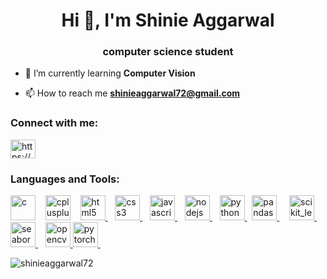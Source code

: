 <h1 align="center">Hi 👋, I'm Shinie Aggarwal</h1>
<h3 align="center">computer science student</h3>

- 🌱 I’m currently learning **Computer Vision**

- 📫 How to reach me **shinieaggarwal72@gmail.com**

<h3 align="left">Connect with me:</h3>
<p align="left">
<a href="https://linkedin.com/in/shinieaggarwal" target="blank"><img align="center" src="https://upload.wikimedia.org/wikipedia/commons/0/01/LinkedIn_Logo.svg" title="LinkedIn" alt="https://www.linkedin.com/in/shinieaggarwal/" height="30" width="40" /></a>&nbsp;&nbsp;&nbsp;&nbsp;&nbsp;

</p>

<h3 align="left">Languages and Tools:</h3>
<p align="left"> <a href="https://www.cprogramming.com/" target="_blank" rel="noreferrer" style="text-decoration: none;"> <img src="https://upload.wikimedia.org/wikipedia/commons/1/18/C_Programming_Language.svg" title="C" alt="c" width="40" height="40"/> </a> &nbsp;&nbsp;
 <a href="https://www.w3schools.com/cpp/" target="_blank" rel="noreferrer" style="text-decoration: none;"> <img src="https://upload.wikimedia.org/wikipedia/commons/1/18/ISO_C%2B%2B_Logo.svg" title="C++" alt="cplusplus" width="40" height="40"/> </a> &nbsp;&nbsp; <a href="https://www.w3.org/html/" target="_blank" rel="noreferrer"> <img src="https://upload.wikimedia.org/wikipedia/commons/6/61/HTML5_logo_and_wordmark.svg" title="HTML5" alt="html5" width="40" height="40"/> </a>&nbsp;&nbsp; <a href="https://www.w3schools.com/css/" target="_blank" rel="noreferrer"> <img src="https://upload.wikimedia.org/wikipedia/commons/d/d5/CSS3_logo_and_wordmark.svg" title="CSS3" alt="css3" width="40" height="40"/> </a>&nbsp;&nbsp;
 <a href="https://developer.mozilla.org/en-US/docs/Web/JavaScript" target="_blank" rel="noreferrer"> 
        <img src="https://upload.wikimedia.org/wikipedia/commons/b/b9/JavaScript_shield_logo_%28no_text%29.svg" title="JavaScript" alt="javascript" width="40" height="40"/> 
    </a>&nbsp;&nbsp;
 <a href="https://nodejs.org/" target="_blank" rel="noreferrer"> 
        <img src="https://upload.wikimedia.org/wikipedia/commons/d/d9/Node.js_logo.svg" title="Node.js" alt="nodejs" width="40" height="40"/> 
    </a>&nbsp;&nbsp;
 <a href="https://www.python.org" target="_blank" rel="noreferrer"> <img src="https://s3.dualstack.us-east-2.amazonaws.com/pythondotorg-assets/media/files/python-logo-only.svg" title="Python" alt="python" width="40" height="40"/> </a>&nbsp; 
 <a href="https://pandas.pydata.org/" target="_blank" rel="noreferrer"> <img src="https://upload.wikimedia.org/wikipedia/commons/e/ed/Pandas_logo.svg" title="Pandas" alt="pandas" width="40" height="40"/> </a>&nbsp; &nbsp;
 <a href="https://scikit-learn.org/" target="_blank" rel="noreferrer"> <img src="https://upload.wikimedia.org/wikipedia/commons/0/05/Scikit_learn_logo_small.svg" title="Scikit learn" alt="scikit_learn" width="40" height="40"/> </a>&nbsp;&nbsp; 
 <a href="https://seaborn.pydata.org/" target="_blank" rel="noreferrer"> <img src="https://seaborn.pydata.org/_images/logo-mark-lightbg.svg" title="Seaborn" alt="seaborn" width="40" height="40"/> </a>&nbsp;&nbsp; 
 <a href="https://opencv.org/" target="_blank" rel="noreferrer"> <img src="https://www.vectorlogo.zone/logos/opencv/opencv-icon.svg" title="OpenCV" alt="opencv" width="40" height="40"/> </a>
 <a href="https://pytorch.org/" target="_blank" rel="noreferrer"> 
        <img src="https://upload.wikimedia.org/wikipedia/commons/9/99/Pytorch-svgrepo-com.svg" title="PyTorch" alt="pytorch" width="40" height="40"/> 
    </a>&nbsp;&nbsp;
</p>

<p><img align="center" src="https://github-readme-stats.vercel.app/api/top-langs?username=shinieaggarwal72&show_icons=true&locale=en&layout=compact" alt="shinieaggarwal72" /></p>

<!--<p><img align="center" src="https://github-readme-streak-stats.herokuapp.com/?user=shinieaggarwal72&" alt="shinieaggarwal72" /></p>-->


